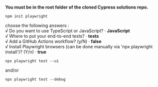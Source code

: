 
**You must be in the root folder of the cloned Cypress solutions repo.**

`npm init playwright`

choose the following answers :  
√ Do you want to use TypeScript or JavaScript? · **JavaScript**  
√ Where to put your end-to-end tests? · **tests**  
√ Add a GitHub Actions workflow? (y/N) · **false**  
√ Install Playwright browsers (can be done manually via 'npx playwright install')? (Y/n) · **true**  

`npx playwright test --ui`

and/or

`npx playwright test --debug`